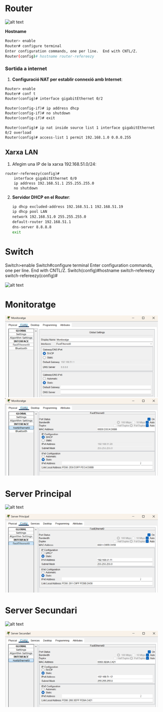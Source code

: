 # Router

![alt text](images/image_router.png)

**Hostname**
```bash
Router> enable
Router# configure terminal
Enter configuration commands, one per line.  End with CNTL/Z.
Router(config)# hostname router-refereezy
```

### Sortida a internet

1. **Configuració NAT per establir connexió amb Internet**:
```bash=cisco
Router> enable
Router# conf t
Router(config)# interface gigabitEthernet 0/2

Router(config-if)# ip address dhcp
Router(config-if)# no shutdown
Router(config-if)# exit

Router(config)# ip nat inside source list 1 interface gigabitEthernet 0/2 overload
Router(config)# access-list 1 permit 192.168.1.0 0.0.0.255
```


## Xarxa LAN

1. Afegim una IP de la xarxa 192.168.51.0/24:
```bash=cisco
router-refereezy(config)# 
    interface gigabitEthernet 0/0
    ip address 192.168.51.1 255.255.255.0
    no shutdown
```

2. **Servidor DHCP en el Router**:
   ```bash
   ip dhcp excluded-address 192.168.51.1 192.168.51.19
   ip dhcp pool LAN
   network 192.168.51.0 255.255.255.0
   default-router 192.168.51.1
   dns-server 8.8.8.8
   exit
   ```



# Switch

Switch>enable
Switch#configure terminal
Enter configuration commands, one per line.  End with CNTL/Z.
Switch(config)#hostname switch-refereezy
switch-refereezy(config)#

![alt text](images/image_switch.png)

# Monitoratge

![alt text](images/monitoratge1.png)
![alt text](images/monitoratge2.png)

# Server Principal

![alt text](images/image_server1.png)

![alt text](images/server1.1.png)

# Server Secundari

![alt text](images/image_server2.png)

![alt text](images/server2.1.png)